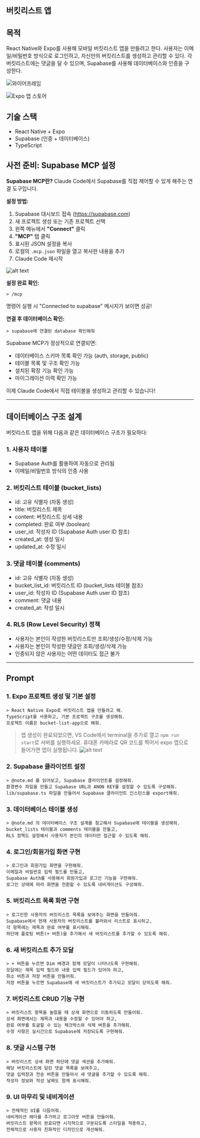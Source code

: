 ## 버킷리스트 앱

## 목적

React Native와 Expo를 사용해 모바일 버킷리스트 앱을 만들려고 한다.
사용자는 이메일/비밀번호 방식으로 로그인하고, 자신만의 버킷리스트를 생성하고 관리할 수 있다.
각 버킷리스트에는 댓글을 달 수 있으며, Supabase를 사용해 데이터베이스와 인증을 구성한다.

![와이어프레임](./wireframe.png)

![Expo 앱 스토어](app-store-expo.png)

## 기술 스택

- React Native + Expo
- Supabase (인증 + 데이터베이스)
- TypeScript

## 사전 준비: Supabase MCP 설정

**Supabase MCP란?**
Claude Code에서 Supabase를 직접 제어할 수 있게 해주는 연결 도구입니다.

**설정 방법:**

1. Supabase 대시보드 접속 (https://supabase.com)
2. 새 프로젝트 생성 또는 기존 프로젝트 선택
3. 왼쪽 메뉴에서 **"Connect"** 클릭
4. **"MCP"** 탭 클릭
5. 표시된 JSON 설정을 복사
6. 로컬의 `.mcp.json` 파일을 열고 복사한 내용을 추가
7. Claude Code 재시작

![alt text](./supabase-mcp.png)

**설정 완료 확인:**
```
> /mcp
```
명령어 실행 시 "Connected to supabase" 메시지가 보이면 성공!

**연결 후 데이터베이스 확인:**
```
> supabase에 연결된 database 확인해줘
```

Supabase MCP가 정상적으로 연결되면:
- 데이터베이스 스키마 목록 확인 가능 (auth, storage, public)
- 테이블 목록 및 구조 확인 가능
- 설치된 확장 기능 확인 가능
- 마이그레이션 이력 확인 가능

이제 Claude Code에서 직접 테이블을 생성하고 관리할 수 있습니다!

---

## 데이터베이스 구조 설계

버킷리스트 앱을 위해 다음과 같은 데이터베이스 구조가 필요하다:

### 1. 사용자 테이블
- Supabase Auth를 활용하여 자동으로 관리됨
- 이메일/비밀번호 방식의 인증 사용

### 2. 버킷리스트 테이블 (bucket_lists)
- id: 고유 식별자 (자동 생성)
- title: 버킷리스트 제목
- content: 버킷리스트 상세 내용
- completed: 완료 여부 (boolean)
- user_id: 작성자 ID (Supabase Auth user ID 참조)
- created_at: 생성 일시
- updated_at: 수정 일시

### 3. 댓글 테이블 (comments)
- id: 고유 식별자 (자동 생성)
- bucket_list_id: 버킷리스트 ID (bucket_lists 테이블 참조)
- user_id: 작성자 ID (Supabase Auth user ID 참조)
- comment: 댓글 내용
- created_at: 작성 일시

### 4. RLS (Row Level Security) 정책
- 사용자는 본인이 작성한 버킷리스트만 조회/생성/수정/삭제 가능
- 사용자는 본인이 작성한 댓글만 조회/생성/삭제 가능
- 인증되지 않은 사용자는 어떤 데이터도 접근 불가

---

## Prompt

### 1. Expo 프로젝트 생성 및 기본 설정

```
> React Native Expo로 버킷리스트 앱을 만들려고 해.
TypeScript를 사용하고, 기본 프로젝트 구조를 생성해줘.
프로젝트 이름은 bucket-list-app으로 해줘.
```

> 앱 생성이 완료되었으면, VS Code에서 terminal을 추가로 열고 `npm run start`로 서버를 실행하세요. 휴대폰 카메라로 QR 코드를 찍어서 expo 앱으로 들어가면 앱이 실행됩니다.
![alt text](./qr-code.png)

### 2. Supabase 클라이언트 설정

```
> @note.md 를 읽어보고, Supabase 클라이언트를 설정해줘.
환경변수 파일을 만들고 Supabase URL과 ANON KEY를 설정할 수 있도록 구성해줘.
lib/supabase.ts 파일을 만들어서 Supabase 클라이언트 인스턴스를 export해줘.
```

### 3. 데이터베이스 테이블 생성

```
> @note.md 의 데이터베이스 구조 설계를 참고해서 Supabase에 테이블을 생성해줘.
bucket_lists 테이블과 comments 테이블을 만들고,
RLS 정책도 설정해서 사용자가 본인의 데이터만 접근할 수 있도록 해줘.
```

### 4. 로그인/회원가입 화면 구현

```
> 로그인과 회원가입 화면을 구현해줘.
이메일과 비밀번호 입력 필드를 만들고,
Supabase Auth를 사용해서 회원가입과 로그인 기능을 구현해줘.
로그인 상태에 따라 화면을 전환할 수 있도록 네비게이션도 구성해줘.
```

### 5. 버킷리스트 목록 화면 구현

```
> 로그인한 사용자의 버킷리스트 목록을 보여주는 화면을 만들어줘.
Supabase에서 현재 사용자의 버킷리스트를 불러와서 리스트로 표시하고,
각 항목에는 제목과 완료 여부를 표시해줘.
하단에 플로팅 버튼(+ 버튼)을 추가해서 새 버킷리스트를 추가할 수 있도록 해줘.
```

### 6. 새 버킷리스트 추가 모달

```
> + 버튼을 누르면 Dim 배경과 함께 모달이 나타나도록 구현해줘.
모달에는 제목 입력 필드와 내용 입력 필드가 있어야 하고,
취소 버튼과 저장 버튼을 만들어줘.
저장 버튼을 누르면 Supabase에 새 버킷리스트가 추가되고 모달이 닫히도록 해줘.
```

### 7. 버킷리스트 CRUD 기능 구현

```
> 버킷리스트 항목을 눌렀을 때 상세 화면으로 이동하도록 만들어줘.
상세 화면에서는 제목과 내용을 수정할 수 있어야 하고,
완료 여부를 토글할 수 있는 체크박스와 삭제 버튼을 추가해줘.
수정 사항은 실시간으로 Supabase에 저장되도록 구현해줘.
```

### 8. 댓글 시스템 구현

```
> 버킷리스트 상세 화면 하단에 댓글 섹션을 추가해줘.
해당 버킷리스트에 달린 댓글 목록을 보여주고,
댓글 입력창과 전송 버튼을 만들어서 새 댓글을 추가할 수 있도록 해줘.
작성자 정보와 작성 날짜도 함께 표시해줘.
```

### 9. UI 마무리 및 네비게이션

```
> 전체적인 UI를 다듬어줘.
네비게이션 헤더를 추가하고 로그아웃 버튼을 만들어줘.
버킷리스트 항목이 완료되면 시각적으로 구분되도록 스타일을 적용하고,
전체적으로 사용자 친화적인 디자인으로 개선해줘.
```
